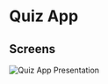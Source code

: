 # Quiz App

## Screens
![Quiz App Presentation](https://github.com/MohamedEssam9009/quiz_app/assets/77198018/b3084fc2-9b8b-4fee-a870-db150034a621)
